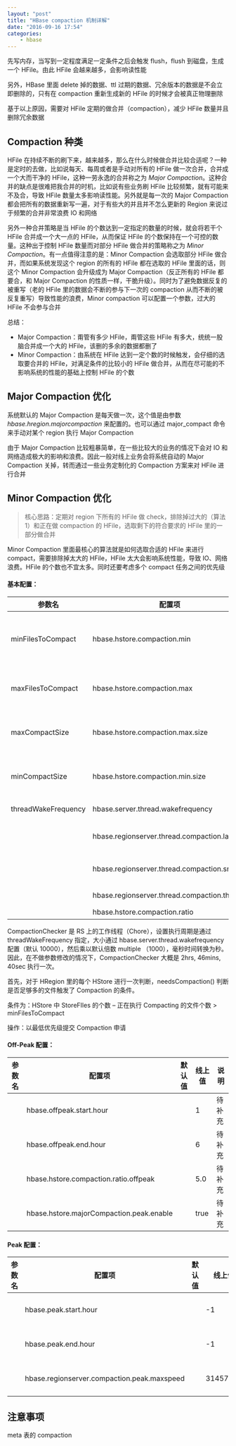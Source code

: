 ```yaml
---
layout: "post"
title: "HBase compaction 机制详解"
date: "2016-09-16 17:54"
categories:
    - hbase
---
```


先写内存，当写到一定程度满足一定条件之后会触发 flush，flush 到磁盘，生成一个 HFile。由此 HFile 会越来越多，会影响读性能

另外，HBase 里面 delete 掉的数据、ttl 过期的数据、冗余版本的数据是不会立即删除的，只有在 compaction 重新生成新的 HFile 的时候才会被真正物理删除

基于以上原因，需要对 HFile 定期的做合并（compaction），减少 HFile 数量并且删除冗余数据

## Compaction 种类
HFile 在持续不断的刷下来，越来越多，那么在什么时候做合并比较合适呢？一种是定时的去做，比如说每天、每周或者是手动对所有的 HFile 做一次合并，合并成一个大而干净的 HFile，这种一劳永逸的合并称之为 *Major Compaction*。这种合并的缺点是很难把我合并的时机，比如说有些业务刷 HFile 比较频繁，就有可能来不及合，导致 HFile 数量太多影响读性能。另外就是每一次的 Major Compaction 都会把所有的数据重新写一遍，对于有些大的并且并不怎么更新的 Region 来说过于频繁的合并非常浪费 IO 和网络

另外一种合并策略是当 HFile 的个数达到一定指定的数量的时候，就会将若干个 HFile 合并成一个大一点的 HFile，从而保证 HFile 的个数保持在一个可控的数量。这种出于控制 HFile 数量而对部分 HFile 做合并的策略称之为 *Minor Compaction*。有一点值得注意的是：Minor Compaction 会选取部分 HFile 做合并，而如果系统发现这个 region 的所有的 HFile 都在选取的 HFile 里面的话，则这个 Minor Compaction 会升级成为 Major Compaction（反正所有的 HFile 都要合，和 Major Compaction 的性质一样，干脆升级）。同时为了避免数据反复的被重写（老的 HFile 里的数据会不断的参与下一次的 compaction 从而不断的被反复重写）导致性能的浪费，Minor compaction 可以配置一个参数，过大的 HFile 不会参与合并

总结：
* Major Compaction：甭管有多少 HFile，甭管这些 HFile 有多大，统统一股脑合并成一个大的 HFile，该删的多余的数据都删了
* Minor Compaction：由系统在 HFile 达到一定个数的时候触发，会仔细的选取要合并的 HFile，对满足条件的比较小的 HFile 做合并，从而在尽可能的不影响系统的性能的基础上控制 HFile 的个数

## Major Compaction 优化
系统默认的 Major Compaction 是每天做一次，这个值是由参数 *hbase.hregion.majorcompaction* 来配置的。也可以通过 major_compact 命令来手动对某个 region 执行 Major Compaction

由于 Major Compaction 比较粗暴简单，在一些比较大的业务的情况下会对 IO 和网络造成极大的影响和浪费。因此一般对线上业务会将系统自动的 Major Compaction 关掉，转而通过一些业务定制化的 Compaction 方案来对 HFile 进行合并

## Minor Compaction 优化

> 核心思路：定期对 region 下所有的 HFile 做 check，排除掉过大的（算法 1）和正在做 compaction 的 HFile，选取剩下的符合要求的 HFile 里的一部分做合并

Minor Compaction 里面最核心的算法就是如何选取合适的 HFile 来进行 compact，需要排除掉太大的 HFile，HFile 太大会影响系统性能，导致 IO、网络浪费。HFile 的个数也不宜太多。同时还要考虑多个 compact 任务之间的优先级

#### 基本配置：

| 参数名                | 配置项                                         | 默认值             | 线上值            | 说明                                      |
| -------------------- | ---------------------------------------------- | ----------------- | ---------         | --------------------------------------- |
| minFilesToCompact    | hbase.hstore.compaction.min                    | 3                 | 10                | 至少有这么多个满足条件的 StoreFile，Minor Compaction 才会启动     |
| maxFilesToCompact    | hbase.hstore.compaction.max	                | 10                | 25                | 一次 Minor Compaction 最多选这么多个 StoreFile                      |
| maxCompactSize       | hbase.hstore.compaction.max.size               | Long.MAX_VALUE    | 4294967296 (4G)   | 文件大小大于该值的 StoreFile 一定会被 Minor Compaction排除            |
| minCompactSize       | hbase.hstore.compaction.min.size               | memstoreFlushSize | 默认值             |文件大小小于该值的 StoreFile 一定会加入到 Minor compaction            |
| threadWakeFrequency  | hbase.server.thread.wakefrequency              | 10000             | 100               | Compaction Checker 周期                                      |
|                      | hbase.regionserver.thread.compaction.large     | 1                 | 1                 | 配置 largeCompactions 线程池的线程个数                               |
|                      | hbase.regionserver.thread.compaction.small     | 1                 | 1                 | 配置 smallCompactions 线程池的线程个数                               |
|                      | hbase.regionserver.thread.compaction.throttle  |                   | 8589934592 (8G)   | 待补充                                      |
|                      | hbase.hstore.compaction.ratio                  |                   | 3                 | 待补充                                      |

CompactionChecker 是 RS 上的工作线程（Chore），设置执行周期是通过 threadWakeFrequency 指定，大小通过 hbase.server.thread.wakefrequency 配置（默认 10000），然后乘以默认倍数 multiple （1000），毫秒时间转换为秒。因此，在不做参数修改的情况下，CompactionChecker 大概是 2hrs, 46mins, 40sec 执行一次。

首先，对于 HRegion 里的每个 HStore 进行一次判断，needsCompaction() 判断是否足够多的文件触发了 Compaction 的条件。

条件为：HStore 中 StoreFIles 的个数 – 正在执行 Compacting 的文件个数 > minFilesToCompact

操作：以最低优先级提交 Compaction 申请



#### Off-Peak 配置：

| 参数名                | 配置项                                         | 默认值             | 线上值            | 说明                                      |
| -------------------- | ---------------------------------------------- | ----------------- | ---------         | --------------------------------------- |
|                      | hbase.offpeak.start.hour                       |                   | 1                 | 待补充                                      |
|                      | hbase.offpeak.end.hour                         |                   | 6                 | 待补充                                      |
|                      | hbase.hstore.compaction.ratio.offpeak          |                   | 5.0               | 待补充                                      |
|                      | hbase.hstore.majorCompaction.peak.enable       |                   | true              | 待补充                                      |



#### Peak 配置：

| 参数名                | 配置项                                         | 默认值             | 线上值            | 说明                                      |
| -------------------- | ---------------------------------------------- | ----------------- | ---------         | --------------------------------------- |
|                      | hbase.peak.start.hour                          |                   | -1                | 待补充                                      |
|                      | hbase.peak.end.hour                            |                   | -1                | 待补充                                      |
|                      | hbase.regionserver.compaction.peak.maxspeed    |                   | 31457280          | 待补充                                      |


## 注意事项
meta 表的 compaction
